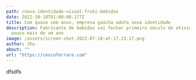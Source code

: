 ```yaml
---
path: /nova-identidade-visual-fruki-bebidas
date: 2022-10-18T01:00:08.177Z
title: Com quase cem anos, empresa gaúcha adota nova identidade
description: Fabricante de bebidas vai fechar primeiro século de atividades em
  pouco mais de um ano
image: /assets/screen-shot-2022-07-10-at-17.23.17.png
author: Jhu
about: ""
url: "https://cescoferraro.com"
---
```

d﻿fsdfs
